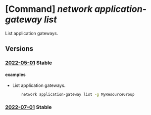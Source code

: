 # [Command] _network application-gateway list_

List application gateways.

## Versions

### [2022-05-01](/Resources/mgmt-plane/L3N1YnNjcmlwdGlvbnMve30vcHJvdmlkZXJzL21pY3Jvc29mdC5uZXR3b3JrL2FwcGxpY2F0aW9uZ2F0ZXdheXM=/2022-05-01.xml) **Stable**

<!-- mgmt-plane /subscriptions/{}/providers/microsoft.network/applicationgateways 2022-05-01 -->
<!-- mgmt-plane /subscriptions/{}/resourcegroups/{}/providers/microsoft.network/applicationgateways 2022-05-01 -->

#### examples

- List application gateways.
    ```bash
        network application-gateway list -g MyResourceGroup
    ```

### [2022-07-01](/Resources/mgmt-plane/L3N1YnNjcmlwdGlvbnMve30vcHJvdmlkZXJzL21pY3Jvc29mdC5uZXR3b3JrL2FwcGxpY2F0aW9uZ2F0ZXdheXdlYmFwcGxpY2F0aW9uZmlyZXdhbGxwb2xpY2llcw==/2022-07-01.xml) **Stable**

<!-- mgmt-plane /subscriptions/{}/providers/microsoft.network/applicationgatewaywebapplicationfirewallpolicies 2022-07-01 -->
<!-- mgmt-plane /subscriptions/{}/resourcegroups/{}/providers/microsoft.network/applicationgatewaywebapplicationfirewallpolicies 2022-07-01 -->